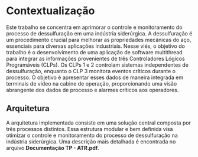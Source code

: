 # Contextualização 
Este trabalho se concentra em aprimorar o controle e monitoramento do processo de
dessulfuração em uma indústria siderúrgica. A dessulfuração é um procedimento crucial
para melhorar as propriedades mecânicas do aço, essenciais para diversas aplicações
industriais.
Nesse viés, o objetivo do trabalho é o desenvolvimento de uma aplicação de software
multithread para integrar as informações provenientes de três Controladores Lógicos
Programáveis (CLPs). Os CLPs 1 e 2 controlam sistemas independentes de dessulfuração,
enquanto o CLP 3 monitora eventos críticos durante o processo. O objetivo é apresentar
esses dados de maneira integrada em terminais de vídeo na cabine de operação,
proporcionando uma visão abrangente dos dados de processo e alarmes críticos aos
operadores.

## Arquitetura
A arquitetura implementada consiste em uma solução central composta por três processos
distintos. Essa estrutura modular e bem definida visa otimizar o controle e monitoramento
do processo de dessulfuração na indústria siderúrgica. Uma descrição mais detalhada é encontrada no arquivo **Documentação TP - ATR.pdf**.

